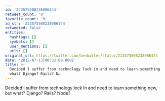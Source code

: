```yaml
---
id: '223575508238086144'
retweet_count: '0'
favorite_count: '0'
id_str: '223575508238086144'
retweeted: false
entities:
  hashtags: []
  symbols: []
  user_mentions: []
  urls: []
original_url: https://twitter.com/benbalter/status/223575508238086144
date: '2012-07-13T00:32:09.000Z'
title: >-
  Decided I suffer from technology lock in and need to learn something new, but
  what? Django? Rails? N…
---
```


Decided I suffer from technology lock in and need to learn something new, but what? Django? Rails? Node?